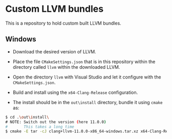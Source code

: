 # Custom LLVM bundles #

This is a repository to hold custom built LLVM bundles.

## Windows ##

* Download the desired version of LLVM.

* Place the file `CMakeSettings.json` that is in this repository within the directory called `llvm` within the downloaded LLVM.

* Open the directory `llvm` with Visual Studio and let it configure with the `CMakeSettings.json`.

* Build and install using the `x64-Clang-Release` configuration.

* The install should be in the `out\install` directory, bundle it using `cmake` as:

```sh
$ cd .\out\install\
# NOTE: Switch out the version (here 11.0.0)
#       This takes a long time
$ cmake -E tar -cJ clang+llvm-11.0.0-x86_64-windows.tar.xz x64-Clang-Release
```
